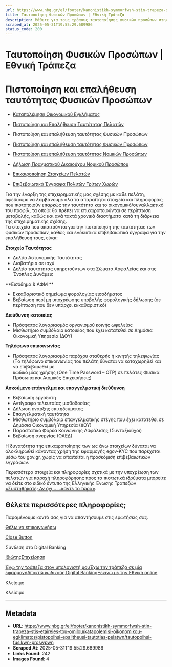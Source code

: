 ```yaml
---
url: https://www.nbg.gr/el/footer/kanonistikh-symmorfwsh-stin-trapeza-stis-etaireies-tou-omilou/katapolemisi-oikonomikou-egklimatos/pistopoihsi-epalitheusi-tautotias-pelatwn/tautopoihsi-fusikwn-proswpwn
title: Ταυτοποίηση Φυσικών Προσώπων | Εθνική Τράπεζα
description: Μάθετε για τους τρόπους ταυτοποίησης φυσικών προσώπων στην Εθνική Τράπεζα. Βρείτε περισσότερες πληροφορίες στο site!
scraped_at: 2025-05-31T19:55:29.689986
status_code: 200
---
```


# Ταυτοποίηση Φυσικών Προσώπων | Εθνική Τράπεζα

# Πιστοποίηση και επαλήθευση ταυτότητας Φυσικών Προσώπων 

  * [Καταπολέμηση Οικονομικού Εγκλήματος](/el/footer/kanonistikh-symmorfwsh-stin-trapeza-stis-etaireies-tou-omilou/katapolemisi-oikonomikou-egklimatos)
  * [Πιστοποίηση και Επαλήθευση Ταυτότητας Πελατών](/el/footer/kanonistikh-symmorfwsh-stin-trapeza-stis-etaireies-tou-omilou/katapolemisi-oikonomikou-egklimatos/pistopoihsi-epalitheusi-tautotias-pelatwn)
  * Πιστοποίηση και επαλήθευση ταυτότητας Φυσικών Προσώπων 

  * [Πιστοποίηση και επαλήθευση ταυτότητας Φυσικών Προσώπων](/el/footer/kanonistikh-symmorfwsh-stin-trapeza-stis-etaireies-tou-omilou/katapolemisi-oikonomikou-egklimatos/pistopoihsi-epalitheusi-tautotias-pelatwn/tautopoihsi-fusikwn-proswpwn)
  * [Πιστοποίηση και επαλήθευση ταυτότητας Νομικών Προσώπων](/el/footer/kanonistikh-symmorfwsh-stin-trapeza-stis-etaireies-tou-omilou/katapolemisi-oikonomikou-egklimatos/pistopoihsi-epalitheusi-tautotias-pelatwn/epivevaiwtika-eggrafa-pelatwn)
  * [Δήλωση Πραγματικού Δικαιούχου Νομικού Προσώπου ](/el/footer/kanonistikh-symmorfwsh-stin-trapeza-stis-etaireies-tou-omilou/katapolemisi-oikonomikou-egklimatos/pistopoihsi-epalitheusi-tautotias-pelatwn/entupo-dilwsis-pragmatikou-dikaiouxou)
  * [Επικαιροποίηση Στοιχείων Πελατών](/el/footer/kanonistikh-symmorfwsh-stin-trapeza-stis-etaireies-tou-omilou/katapolemisi-oikonomikou-egklimatos/pistopoihsi-epalitheusi-tautotias-pelatwn/epikairopoihsi-stoixeiwn-pelatwn)
  * [Επιβεβαιωτικά Έγγραφα Πολιτών Τρίτων Χωρών](/el/footer/kanonistikh-symmorfwsh-stin-trapeza-stis-etaireies-tou-omilou/katapolemisi-oikonomikou-egklimatos/pistopoihsi-epalitheusi-tautotias-pelatwn/epivevaiwtika-eggrafa-politwn-tritwn-xwrwn)

Για την έναρξη της επιχειρηματικής μας σχέσης με κάθε πελάτη, οφείλουμε να λαμβάνουμε όλα τα απαραίτητα στοιχεία και πληροφορίες που πιστοποιούν επαρκώς την ταυτότητα και το οικονομικό/συναλλακτικό του προφίλ, τα οποία θα πρέπει να επικαιροποιούνται σε περίπτωση μεταβολής, καθώς και ανά τακτά χρονικά διαστήματα κατά τη διάρκεια της επιχειρηματικής σχέσης.   
Τα στοιχεία που απαιτούνται για την πιστοποίηση της ταυτότητας των φυσικών προσώπων, καθώς και ενδεικτικά επιβεβαιωτικά έγγραφα για την επαλήθευσή τους, είναι:

**Στοιχεία Ταυτότητας**

  * Δελτίο Αστυνομικής Ταυτότητας
  * Διαβατήριο σε ισχύ
  * Δελτίο ταυτότητας υπηρετούντων στα Σώματα Ασφαλείας και στις Ένοπλες Δυνάμεις

**Εισόδημα & ΑΦΜ **

  * Εκκαθαριστικό σημείωμα φορολογίας εισοδήματος
  * Βεβαίωση περί μη υποχρέωσης υποβολής φορολογικής δήλωσης (σε περίπτωση που δεν υπάρχει εκκαθαριστικό)

**Διεύθυνση κατοικίας**

  * Πρόσφατος λογαριασμός οργανισμού κοινής ωφελείας 
  * Μισθωτήριο συμβόλαιο κατοικίας που έχει κατατεθεί σε Δημόσια Οικονομική Υπηρεσία (ΔΟΥ)

**Τηλέφωνο επικοινωνίας**

  * Πρόσφατος λογαριασμός παρόχου σταθερής ή κινητής τηλεφωνίας (Tο τηλέφωνο επικοινωνίας του πελάτη δύναται να καταχωρηθεί και να επιβεβαιωθεί με   
κωδικό μίας χρήσης (One Time Password – OTP) σε πελάτες Φυσικά Πρόσωπα και Ατομικές Επιχειρήσεις)  

**Ασκούμενο επάγγελμα και επαγγελματική διεύθυνση**

  * Βεβαίωση εργοδότη
  * Αντίγραφο τελευταίας μισθοδοσίας
  * Δήλωση έναρξης επιτηδεύματος
  * Επαγγελματική ταυτότητα
  * Μισθωτήριο συμβόλαιο επαγγελματικής στέγης που έχει κατατεθεί σε Δημόσια Οικονομική Υπηρεσία (ΔΟΥ) 
  * Παραστατικό Φορέα Κοινωνικής Ασφάλισης (Συνταξιούχοι)
  * Βεβαίωση ανεργίας (ΟΑΕΔ)

Η δυνατότητα της επικαιροποίησης των ως άνω στοιχείων δύναται να ολοκληρωθεί κάνοντας χρήση της εφαρμογής egov-KYC που παρέχεται μέσω του gov.gr, χωρίς να απαιτείται η προσκόμιση επιβεβαιωτικών εγγράφων.

Περισσότερα στοιχεία και πληροφορίες σχετικά με την υποχρέωση των πελατών για παροχή πληροφόρησης προς τα πιστωτικά ιδρύματα μπορείτε να δείτε στο ειδικό έντυπο της Ελληνικής Ένωσης Τραπεζών [«Συστηθήκατε; Αν όχι… …κάντε το τώρα»](https://www.nbg.gr/-/jssmedia/Files/Idiwtes/generic/Sistithikate.pdf?rev=e69465d029a9481097e2aff26bd920df&hash=1930401B948451EE8EA1958F007481C8).

## Θέλετε περισσότερες πληροφορίες;

Παραμένουμε κοντά σας για να απαντήσουμε στις ερωτήσεις σας.

[Θέλω να επικοινωνήσω](/el/footer/epikoinwnia)

[Close Button](#)

Σύνδεση στο Digital Banking

[Ιδιώτης](https://ibank.nbg.gr/web/?loginType=retail)[Επιχείρηση](https://ibank.nbg.gr/web/?loginType=corporate)

[Έχω την τράπεζα στον υπολογιστή μου](/el/idiwtes/kathimerines-sunallages/digital-banking/internet-banking)[Έχω την τράπεζα σε μία εφαρμογή](/el/idiwtes/kathimerines-sunallages/digital-banking/mobile-banking)[Αποκτώ κωδικούς Digital Banking](/el/idiwtes/kathimerines-sunallages/digital-banking/dunatotites-internet-mobile-banking/ekdosi-kwdikwn-digital-banking)[Ξεκινώ με την Εθνική online](/el/idiwtes/kathimerines-sunallages/digital-banking/ksekiniste-me-thn-ethniki-online)

Κλείσιμο

Κλείσιμο

---

## Metadata

- **URL**: https://www.nbg.gr/el/footer/kanonistikh-symmorfwsh-stin-trapeza-stis-etaireies-tou-omilou/katapolemisi-oikonomikou-egklimatos/pistopoihsi-epalitheusi-tautotias-pelatwn/tautopoihsi-fusikwn-proswpwn
- **Scraped At**: 2025-05-31T19:55:29.689986
- **Links Found**: 242
- **Images Found**: 4
